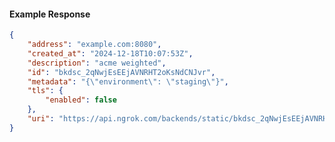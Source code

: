 <!-- Code generated for API Clients. DO NOT EDIT. -->

#### Example Response

```json
{
	"address": "example.com:8080",
	"created_at": "2024-12-18T10:07:53Z",
	"description": "acme weighted",
	"id": "bkdsc_2qNwjEsEEjAVNRHT2oKsNdCNJvr",
	"metadata": "{\"environment\": \"staging\"}",
	"tls": {
		"enabled": false
	},
	"uri": "https://api.ngrok.com/backends/static/bkdsc_2qNwjEsEEjAVNRHT2oKsNdCNJvr"
}
```
